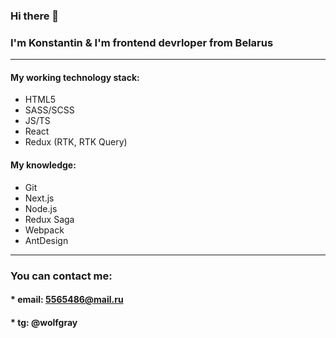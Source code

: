 ### Hi there 👋
### I'm Konstantin & I'm frontend devrloper from Belarus

---

#### My working technology stack:
- HTML5
- SASS/SCSS
- JS/TS
- React
- Redux (RTK, RTK Query)

#### My knowledge:
- Git
- Next.js
- Node.js
- Redux Saga
- Webpack
- AntDesign

---

### You can contact me:

#### * email: 5565486@mail.ru
#### * tg: @wolfgray


<!--
**WolfGray101/WolfGray101** is a ✨ _special_ ✨ repository because its `README.md` (this file) appears on your GitHub profile.

Here are some ideas to get you started:

- 🔭 I’m currently working on ...
- 🌱 I’m currently learning ...
- 👯 I’m looking to collaborate on ...
- 🤔 I’m looking for help with ...
- 💬 Ask me about ...
- 📫 How to reach me: ...
- 😄 Pronouns: ...
- ⚡ Fun fact: ...
-->
